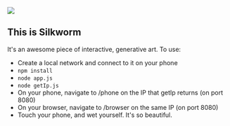 ![](https://raw.github.com/astanway/silkworm/master/blue_light.jpg)

## This is Silkworm
It's an awesome piece of interactive, generative art. To use:

* Create a local network and connect to it on your phone
* <code>npm install</code>
* <code>node app.js</code>
* <code>node getIp.js</code>
* On your phone, navigate to /phone on the IP that getIp returns (on port 8080)
* On your browser, navigate to /browser on the same IP (on port 8080)
* Touch your phone, and wet yourself. It's so beautiful.
